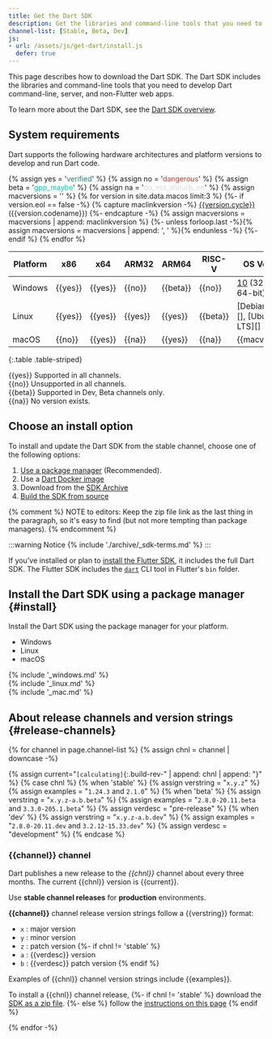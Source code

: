 ```yaml
---
title: Get the Dart SDK
description: Get the libraries and command-line tools that you need to develop Dart web, command-line, and server apps.
channel-list: [Stable, Beta, Dev]
js:
- url: /assets/js/get-dart/install.js
  defer: true
---
```


This page describes how to download the Dart SDK.
The Dart SDK includes the libraries and command-line tools that you need to develop Dart command-line, server, and non-Flutter web apps.

To learn more about the Dart SDK, see the [Dart SDK overview](/tools/sdk).

## System requirements

Dart supports the following hardware architectures and platform versions
to develop and run Dart code.

{% assign yes = '<span class="material-icons" style="color: #158477;">verified</span>' %}
{% assign no = '<span class="material-icons" style="color: #D43324">dangerous</span>' %}
{% assign beta = '<span class="material-icons" style="color: #13C2AD">gpp_maybe</span>' %}
{% assign na = '<span class="material-icons" style="color: #DADCE0">do_not_disturb_on</span>' %}
{% assign macversions = '' %}
{% for version in site.data.macos limit:3 %}
{%- if version.eol == false -%}
{% capture maclinkversion -%}
[{{version.cycle}}]({{version.link}}) ({{version.codename}})
{%- endcapture -%}
{% assign macversions = macversions | append: maclinkversion %}
{%- unless forloop.last -%}{% assign macversions = macversions | append: ', ' %}{% endunless -%}
{%- endif %}
{% endfor %}

| Platform |   x86   |   x64   |  ARM32  |   ARM64   | RISC-V    | OS Versions                              |
|----------|---------|---------|---------|-----------|-----------|------------------------------------------|
| Windows  | {{yes}} | {{yes}} | {{no}}  | {{beta}} | {{no}}    | [10] (32-bit, 64-bit), [11][]                                   |
| Linux    | {{yes}} | {{yes}} | {{yes}} | {{yes}}   | {{beta}} | [Debian stable][], [Ubuntu LTS][]        |
| macOS    | {{no}}  | {{yes}} | {{na}}  | {{yes}}   | {{na}}    | {{macversions}} |
{:.table .table-striped}

{{yes}} Supported in all channels.  
{{no}} Unsupported in all channels.  
{{beta}} Supported in Dev, Beta channels only.  
{{na}} No version exists.

## Choose an install option

To install and update the Dart SDK from the stable channel,
choose one of the following options:

1. [Use a package manager](#install) (Recommended).
1. Use a [Dart Docker image][dart-docker]
1. Download from the [SDK Archive](/get-dart/archive)
1. [Build the SDK from source][build-source]

{% comment %}
NOTE to editors: Keep the zip file link as the last thing in the paragraph,
so it's easy to find (but not more tempting than package managers).
{% endcomment %}

:::warning Notice
{% include './archive/_sdk-terms.md' %}
:::

If you've installed or plan to
[install the Flutter SDK][install-flutter],
it includes the full Dart SDK. The Flutter SDK includes the
[`dart`](/tools/dart-tool) CLI tool in Flutter's `bin` folder.

## Install the Dart SDK using a package manager {#install}

Install the Dart SDK using the package manager for your platform.

<ul class="tabs__top-bar">
  <li class="tab-link current" data-tab="tab-sdk-install-windows">Windows</li>
  <li class="tab-link" data-tab="tab-sdk-install-linux">Linux</li>
  <li class="tab-link" data-tab="tab-sdk-install-mac">macOS</li>
</ul>
<div id="tab-sdk-install-windows" class="tabs__content current" markdown="1">
{% include '_windows.md' %}
</div>
<div id="tab-sdk-install-linux" class="tabs__content" markdown="1">
{% include '_linux.md' %}
</div>
<div id="tab-sdk-install-mac" class="tabs__content" markdown="1">
{% include '_mac.md' %}
</div>

## About release channels and version strings {#release-channels}

{% for channel in page.channel-list %}
{% assign chnl = channel | downcase -%}

{% assign current="`[calculating]`{:.build-rev-" | append: chnl | append: "}" %}
{% case chnl %}
{% when 'stable' %}
{% assign verstring = "`x.y.z`" %}
{% assign examples = "`1.24.3` and `2.1.0`" %}
{% when 'beta' %}
{% assign verstring = "`x.y.z-a.b.beta`" %}
{% assign examples = "`2.8.0-20.11.beta` and `3.3.0-205.1.beta`" %}
{% assign verdesc = "pre-release" %}
{% when 'dev' %}
{% assign verstring = "`x.y.z-a.b.dev`" %}
{% assign examples = "`2.8.0-20.11.dev` and `3.2.12-15.33.dev`" %}
{% assign verdesc = "development" %}
{% endcase %}

### {{channel}} channel

Dart publishes a new release to the *{{chnl}}* channel about every three months.
The current {{chnl}} version is {{current}}.

Use **stable channel releases** for **production** environments.

**{{channel}}** channel release version strings follow a {{verstring}} format:

* `x` : major version
* `y` : minor version
* `z` : patch version
{%- if chnl != 'stable' %}
* `a` : {{verdesc}} version
* `b` : {{verdesc}} patch version
{% endif %}

Examples of {{chnl}} channel version strings include {{examples}}.

To install a {{chnl}} channel release,
{%- if chnl != 'stable' %}
download the [SDK as a zip file][dl-sdk].
{%- else %}
follow the [instructions on this page](#install)
{% endif %}

{% endfor -%}

[build-source]: https://github.com/dart-lang/sdk/wiki/Building
[dart-docker]: https://hub.docker.com/_/dart
[dl-sdk]: /get-dart/archive
[install-flutter]: {{site.flutter-docs}}/get-started/install
[10]: https://www.microsoft.com/en-us/software-download/windows10%20
[11]: https://www.microsoft.com/en-us/software-download/windows11
